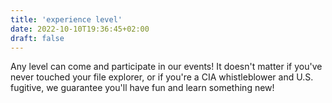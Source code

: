 ```yaml
---
title: 'experience level'
date: 2022-10-10T19:36:45+02:00
draft: false
---
```


Any level can come and participate in our events! It doesn't matter if you've never touched your file explorer, or if you're a CIA whistleblower and U.S. fugitive, we guarantee you'll have fun and learn something new!
